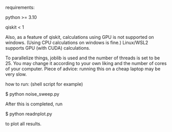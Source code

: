 requirements:

python >= 3.10

qiskit < 1

Also, as a feature of qiskit, calculations using GPU is not supported on windows. (Using CPU 
calculations on windows is fine.) Linux/WSL2 supports GPU (with CUDA) calculations.  

To parallelize things, joblib is used and the number of threads is set to be 25. You may change it according 
to your own liking and the number of cores of your computer. Piece of advice: running this on a cheap laptop may be very slow. 

how to run: (shell script for example)

$ python noise_sweep.py

After this is completed, run

$ python readnplot.py 

to plot all results. 


